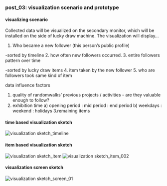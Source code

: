 ### post_03: visualization scenario and prototype

#### visualizing scenario
Collected data will be visualized on the secondary monitor, which will be installed on the side of lucky draw machine. The visualization will display…

1. Who became a new follower (this person’s public profile)

-sorted by timeline
2. how often new followers occurred.
3. entire followers pattern over time

-sorted by lucky draw items
4. item taken by the new follower
5. who are followers took same kind of item

data influence factors
1. quality of randomwalks’ previous projects / activities - are they valuable enough to follow?
2. exhibition time
a) opening period : mid period : end period 
b) weekdays : weekend : holidays
3.remaining items

#### time based visualization sketch
![visualization sketch_timeline]( https://raw.github.com/randomwalks/devart-template/master/project_images/visualization_wire_timeline.jpg "visualization sketch_timeline")

#### item based visualization sketch
![visualization sketch_item]( https://raw.github.com/randomwalks/devart-template/master/project_images/visualization_item_001.jpg "visualization sketch_item")
![visualization sketch_item_002](https://raw.github.com/randomwalks/devart-template/master/project_images/visualization_item_002.jpg "visualization sketch_item_002")

#### visualization screen sketch
![visualization sketch_screen_01]( https://raw.github.com/randomwalks/devart-template/master/project_images/visualization_screen_001.jpg "visualization sketch_screen_01")

